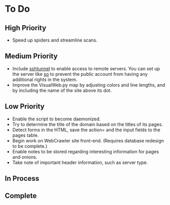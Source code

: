 # To Do

## High Priority
* Speed up spiders and streamline scans.

## Medium Priority
* Include [sshtunnel](https://github.com/pahaz/sshtunnel) to enable access to remote servers. You can set up the server like [so](https://unix.stackexchange.com/questions/235040/how-do-i-create-a-ssh-user-that-can-only-access-mysql) to prevent the public account from having any additional rights in the system.
* Improve the VisualWeb.py map by adjusting colors and line lengths, and by including the name of the site above its dot.

## Low Priority
* Enable the script to become daemonized.
* Try to determine the title of the domain based on the titles of its pages.
* Detect forms in the HTML, save the action= and the input fields to the pages table.
* Begin work on WebCrawler site front-end. (Requires database redesign to be complete.)
* Enable notes to be stored regarding interesting information for pages and onions.
* Take note of important header information, such as server type.

## In Process

## Complete
